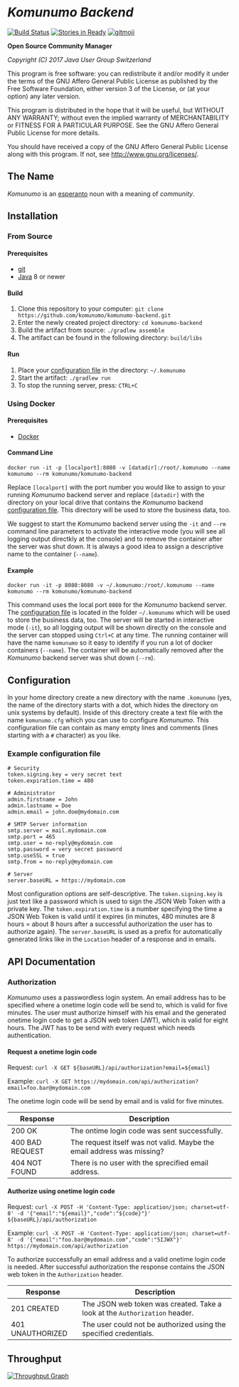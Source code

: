*Komunumo Backend*
==================

[![Build Status](https://travis-ci.org/komunumo/komunumo-backend.svg?branch=master)](https://travis-ci.org/komunumo/komunumo-backend) [![Stories in Ready](https://badge.waffle.io/komunumo/komunumo-backend.png?label=ready&title=ready)](http://waffle.io/komunumo/komunumo-backend) [![gitmoji](https://img.shields.io/badge/gitmoji-%20😜%20😍-FFDD67.svg)](https://gitmoji.carloscuesta.me)

**Open Source Community Manager**

*Copyright (C) 2017 Java User Group Switzerland*

This program is free software: you can redistribute it and/or modify it under the terms of the GNU Affero General Public License as published by the Free Software Foundation, either version 3 of the License, or (at your option) any later version.

This program is distributed in the hope that it will be useful, but WITHOUT ANY WARRANTY; without even the implied warranty of MERCHANTABILITY or FITNESS FOR A PARTICULAR PURPOSE. See the GNU Affero General Public License for more details.

You should have received a copy of the GNU Affero General Public License along with this program.  If not, see <http://www.gnu.org/licenses/>.

## The Name

*Komunumo* is an [esperanto](https://wikipedia.org/wiki/Esperanto) noun with a meaning of *community*.

## Installation

### From Source

#### Prerequisites

- [git](https://git-scm.com)
- [Java](https://www.oracle.com/technetwork/java/javase/downloads) 8 or newer

#### Build

1. Clone this repository to your computer: `git clone https://github.com/komunumo/komunumo-backend.git`
2. Enter the newly created project directory: `cd komunumo-backend`
3. Build the artifact from source: `./gradlew assemble`
4. The artifact can be found in the following directory: `build/libs`

#### Run

1. Place your [configuration file](#configuration) in the directory: `~/.komunumo`
2. Start the artifact: `./gradlew run`
3. To stop the running server, press: `CTRL+C`

### Using Docker

#### Prerequisites

- [Docker](https://www.docker.com)

#### Command Line

`docker run -it -p [localport]:8080 -v [datadir]:/root/.komunumo --name komunumo --rm komunumo/komunumo-backend`

Replace `[localport]` with the port number you would like to assign to your running *Komunumo*  backend server and replace `[datadir]` with the directory on your local drive that contains the *Komunumo*  backend [configuration file](#configuration). This directory will be used to store the business data, too.

We suggest to start the *Komunumo* backend server using the `-it` and `--rm` command line parameters to activate the interactive mode (you will see all logging output directkly at the console) and to remove the container after the server was shut down. It is always a good idea to assign a descriptive name to the container (`--name`).

#### Example

`docker run -it -p 8080:8080 -v ~/.komunumo:/root/.komunumo --name komunumo --rm komunumo/komunumo-backend`

This command uses the local port `8080` for the *Komunumo* backend server. The [configuration file](#configuration) is located in the folder `~/.komunumo` which will be used to store the business data, too. The server will be started in interactive mode (`-it`), so all logging output will be shown directly on the console and the server can stopped using `Ctrl+C` at any time. The running container will have the name `komunumo` so it easy to identify if you run a lot of docker containers (`--name`). The container will be automatically removed after the *Komunumo* backend server was shut down (`--rm`).

## Configuration

In your home directory create a new directory with the name `.komunumo` (yes, the name of the directory starts with a dot, which hides the directory on unix systems by default). Inside of this directory create a text file with the name `komunumo.cfg` which you can use to configure *Komunumo*. This configuration file can contain as many empty lines and comments (lines starting with a `#` character) as you like.

### Example configuration file
```
# Security
token.signing.key = very secret text 
token.expiration.time = 480

# Administrator
admin.firstname = John
admin.lastname = Doe
admin.email = john.doe@mydomain.com

# SMTP Server information
smtp.server = mail.mydomain.com
smtp.port = 465
smtp.user = no-reply@mydomain.com
smtp.password = very secret password
smtp.useSSL = true
smtp.from = no-reply@mydomain.com

# Server
server.baseURL = https://mydomain.com
```

Most configuration options are self-descriptive. The `token.signing.key` is just text like a password which is used to sign the JSON Web Token with a private key. The `token.expiration.time` is a number specifying the time a JSON Web Token is valid until it expires (in minutes, 480 minutes are 8 hours = about 8 hours after a successful authorization the user has to authorize again). The `server.baseURL` is used as a prefix for automatically generated links like in the `Location` header of a response and in emails.

## API Documentation

### Authorization

*Komunumo* uses a passwordless login system. An email address has to be specified where a onetime login code will be send to, which is valid for five minutes. The user must authorize himself with his email and the generated onetime login code to get a JSON web token (JWT), which is valid for eight hours. The JWT has to be send with every request which needs authentication.

#### Request a onetime login code

Request: `curl -X GET ${baseURL}/api/authorization?email=${email}`

Example: `curl -X GET https://mydomain.com/api/authorization?email=foo.bar@mydomain.com`

The onetime login code will be send by email and is valid for five minutes.

| Response | Description |
| --- | ---|
| 200 OK | The ontime login code was sent successfully. |
| 400 BAD REQUEST | The request itself was not valid. Maybe the email address was missing? |
| 404 NOT FOUND | There is no user with the sprecified email address. |

#### Authorize using onetime login code

Request: `curl -X POST -H 'Content-Type: application/json; charset=utf-8' -d '{"email":"${email}","code":"${code}"}' ${baseURL}/api/authorization`

Example: `curl -X POST -H 'Content-Type: application/json; charset=utf-8' -d '{"email":"foo.bar@mydomain.com","code":"5IJWX"}' https://mydomain.com/api/authorization`

To authorize successfully an email address and a valid onetime login code is needed. After successful authorization the response contains the JSON web token in the `Authorization` header.

| Response | Description |
| --- | ---|
| 201 CREATED | The JSON web token was created. Take a look at the `Authorization` header. |
| 401 UNAUTHORIZED | The user could not be authorized using the specified credentials. |

## Throughput

[![Throughput Graph](https://graphs.waffle.io/komunumo/komunumo-backend/throughput.svg)](https://waffle.io/komunumo/komunumo-backend/metrics/throughput)

